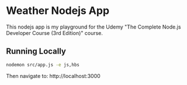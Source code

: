 # Weather Nodejs App

This nodejs app is my playground for the Udemy "The Complete Node.js Developer
Course (3rd Edition)" course.

## Running Locally

```bash
nodemon src/app.js -e js,hbs
```

Then navigate to: http://localhost:3000
